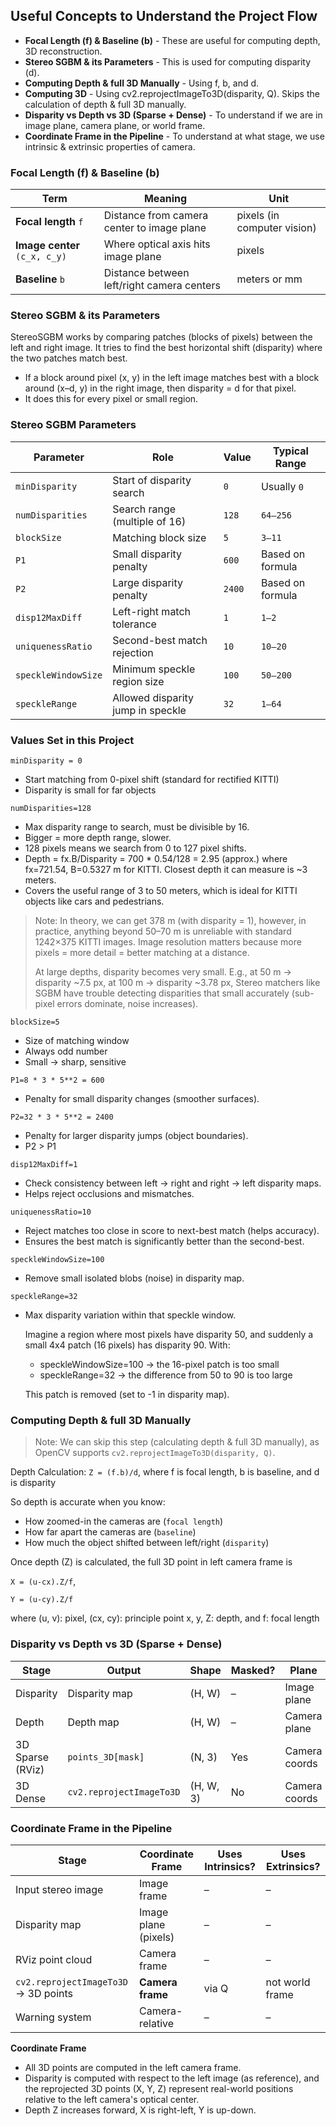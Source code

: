 ## Useful Concepts to Understand the Project Flow

- **Focal Length (f) & Baseline (b)** - These are useful for computing depth, 3D reconstruction.
- **Stereo SGBM & its Parameters** - This is used for computing disparity (d).
- **Computing Depth & full 3D Manually** - Using f, b, and d.
- **Computing 3D** - Using cv2.reprojectImageTo3D(disparity, Q). Skips the calculation of depth & full 3D manually.
- **Disparity vs Depth vs 3D (Sparse + Dense)** - To understand if we are in image plane, camera plane, or world frame.
- **Coordinate Frame in the Pipeline** - To understand at what stage, we use intrinsic & extrinsic properties of camera.
  
### Focal Length (f) & Baseline (b)

| Term                          | Meaning                                    | Unit                        |
| ----------------------------- | ------------------------------------------ | --------------------------- |
| **Focal length** `f`          | Distance from camera center to image plane | pixels (in computer vision) |
| **Image center** `(c_x, c_y)` | Where optical axis hits image plane        | pixels                      |
| **Baseline** `b`              | Distance between left/right camera centers | meters or mm                |

### Stereo SGBM & its Parameters

StereoSGBM works by comparing patches (blocks of pixels) between the left and right image. It tries to find the best horizontal shift (disparity) where the two patches match best.

- If a block around pixel (x, y) in the left image matches best with a block around (x–d, y) in the right image, then disparity = d for that pixel.
- It does this for every pixel or small region.

### Stereo SGBM Parameters

| Parameter           | Role                              | Value      | Typical Range    |
| ------------------- | --------------------------------- | ---------- | ---------------- |
| `minDisparity`      | Start of disparity search         | `0`        | Usually `0`      |
| `numDisparities`    | Search range (multiple of 16)     | `128`      | `64–256`         |
| `blockSize`         | Matching block size               | `5`        | `3–11`           |
| `P1`                | Small disparity penalty           | `600`      | Based on formula |
| `P2`                | Large disparity penalty           | `2400`     | Based on formula |
| `disp12MaxDiff`     | Left-right match tolerance        | `1`        | `1–2`            |
| `uniquenessRatio`   | Second-best match rejection       | `10`       | `10–20`          |
| `speckleWindowSize` | Minimum speckle region size       | `100`      | `50–200`         |
| `speckleRange`      | Allowed disparity jump in speckle | `32`       | `1–64`           |

### Values Set in this Project

 `minDisparity = 0` 
 
- Start matching from 0-pixel shift (standard for rectified KITTI)
- Disparity is small for far objects
 
 `numDisparities=128`
 
 - Max disparity range to search, must be divisible by 16.
 - Bigger = more depth range, slower.
 - 128 pixels means we search from 0 to 127 pixel shifts.
 - Depth = fx.B/Disparity = 700 * 0.54/128 = 2.95 (approx.) where fx=721.54, B=0.5327 m for KITTI. Closest depth it can measure is ~3 meters.
 - Covers the useful range of 3 to 50 meters, which is ideal for KITTI objects like cars and pedestrians.
   
> Note: In theory, we can get 378 m (with disparity = 1), however, in practice, anything beyond 50–70 m is unreliable with standard 1242×375 KITTI images. Image resolution matters because more pixels = more detail = better matching at a distance.
>
> At large depths, disparity becomes very small.
> E.g., at 50 m → disparity ~7.5 px, at 100 m → disparity ~3.78 px, Stereo matchers like SGBM have trouble detecting disparities that small accurately (sub-pixel errors dominate, noise increases).

 `blockSize=5`             
 
 - Size of matching window
 - Always odd number
 - Small -> sharp, sensitive
 
  `P1=8 * 3 * 5**2 = 600`
  
  - Penalty for small disparity changes (smoother surfaces).
  
  `P2=32 * 3 * 5**2 = 2400`
  
  - Penalty for larger disparity jumps (object boundaries).
  - P2 > P1
            
  `disp12MaxDiff=1`
  
  - Check consistency between left -> right and right -> left disparity maps.
  - Helps reject occlusions and mismatches.
  
  `uniquenessRatio=10`
  
  - Reject matches too close in score to next-best match (helps accuracy).
  - Ensures the best match is significantly better than the second-best.   
  
  `speckleWindowSize=100`
  
  - Remove small isolated blobs (noise) in disparity map.
            
  `speckleRange=32`
  
  - Max disparity variation within that speckle window.

    Imagine a region where most pixels have disparity 50, and suddenly a small 4x4 patch (16 pixels) has disparity 90.
    With:

     - speckleWindowSize=100 -> the 16-pixel patch is too small
     - speckleRange=32 -> the difference from 50 to 90 is too large
    
    This patch is removed (set to -1 in disparity map).


### Computing Depth & full 3D Manually 
> Note: We can skip this step (calculating depth & full 3D manually), as OpenCV supports `cv2.reprojectImageTo3D(disparity, Q)`.

Depth Calculation: `Z = (f.b)/d`, where f is focal length, b is baseline, and d is disparity

So depth is accurate when you know:

- How zoomed-in the cameras are (`focal length`)
- How far apart the cameras are (`baseline`)
- How much the object shifted between left/right (`disparity`)

Once depth (Z) is calculated, the full 3D point in left camera frame is

 `X = (u-cx).Z/f`, 
 
 `Y = (u-cy).Z/f`

where (u, v): pixel, (cx, cy): principle point x, y, Z: depth, and f: focal length

### Disparity vs Depth vs 3D (Sparse + Dense)

| Stage            | Output                   | Shape     | Masked? | Plane         | ROS Format                |
| ---------------- | ------------------------ | --------- | ------- | ------------- | ------------------------- |
| Disparity        | Disparity map            | (H, W)    | –       | Image plane   | `mono16` or `float32`     |
| Depth            | Depth map                | (H, W)    | –       | Camera plane  | Optional                  |
| 3D Sparse (RViz) | `points_3D[mask]`        | (N, 3)    |  Yes    | Camera coords | `sensor_msgs/PointCloud2` |
| 3D Dense         | `cv2.reprojectImageTo3D` | (H, W, 3) |  No     | Camera coords | `32FC3` image             |

### Coordinate Frame in the Pipeline

| Stage                                | Coordinate Frame     | Uses Intrinsics? | Uses Extrinsics?  |
| ------------------------------------ | -------------------- | ---------------- | ----------------- |
| Input stereo image                   | Image frame          | –                | –                 |
| Disparity map                        | Image plane (pixels) | –                | –                 |
| RViz point cloud                     | Camera frame         | –                | –                 |
| `cv2.reprojectImageTo3D` → 3D points | **Camera frame**     |   via Q          |   not world frame |
| Warning system                       | Camera-relative      | –                | –                 |

**Coordinate Frame**
- All 3D points are computed in the left camera frame.
- Disparity is computed with respect to the left image (as reference), and the reprojected 3D points (X, Y, Z) represent real-world positions relative to the left camera's optical center.
- Depth Z increases forward, X is right-left, Y is up-down.
